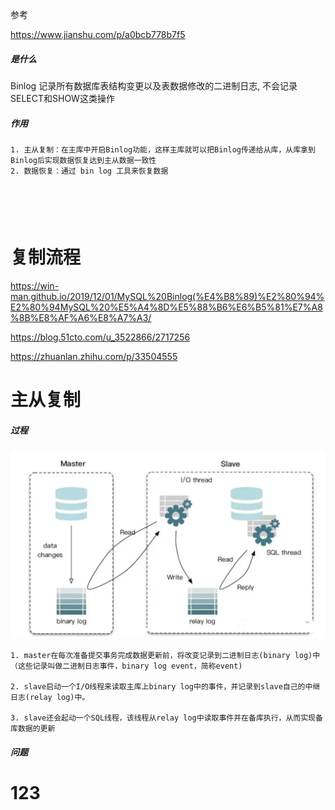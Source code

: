 参考

https://www.jianshu.com/p/a0bcb778b7f5

##### 是什么

Binlog 记录所有数据库表结构变更以及表数据修改的二进制日志, 不会记录SELECT和SHOW这类操作

##### 作用

```
1. 主从复制：在主库中开启Binlog功能，这样主库就可以把Binlog传递给从库，从库拿到Binlog后实现数据恢复达到主从数据一致性
2. 数据恢复：通过 bin log 工具来恢复数据
```

##### 

```

```



##### 

```

```



##### 

```

```

# 复制流程

https://win-man.github.io/2019/12/01/MySQL%20Binlog(%E4%B8%89)%E2%80%94%E2%80%94MySQL%20%E5%A4%8D%E5%88%B6%E6%B5%81%E7%A8%8B%E8%AF%A6%E8%A7%A3/



https://blog.51cto.com/u_3522866/2717256

https://zhuanlan.zhihu.com/p/33504555

# 主从复制

##### 过程

<img src=".\image\主从1.png" alt="主从1" style="zoom:75%;" />

```
1. master在每次准备提交事务完成数据更新前，将改变记录到二进制日志(binary log)中（这些记录叫做二进制日志事件，binary log event，简称event)

2. slave启动一个I/O线程来读取主库上binary log中的事件，并记录到slave自己的中继日志(relay log)中。

3. slave还会起动一个SQL线程，该线程从relay log中读取事件并在备库执行，从而实现备库数据的更新
```

##### 问题



# 123



```



```






